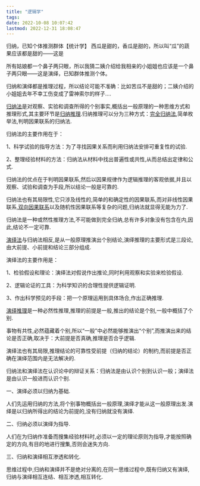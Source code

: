 ```yaml
---
title: "逻辑学"
tags: 
date: 2022-10-08 10:07:42
lastmod: 2022-12-31 18:08:47
---
```


归纳，已知个体推测群体【统计学】
西瓜是甜的，香瓜是甜的，所以叫“瓜”的蔬果应该都是甜的——这是

所有姑娘都一个鼻子两只眼，所以我猜二姨介绍给我相亲的小姐姐也应该是一个鼻子两只眼——这是演绎，已知群体推测个体。

归纳和演绎都是推理过程，所以结论可能不准确：比如苦瓜不是甜的；二姨介绍的小姐姐去年不幸工伤变成了雷神索尔的样子....

[归纳法](https://www.zhihu.com/search?q=%E5%BD%92%E7%BA%B3%E6%B3%95&search_source=Entity&hybrid_search_source=Entity&hybrid_search_extra=%7B%22sourceType%22%3A%22answer%22%2C%22sourceId%22%3A106840149%7D)是对观察、实验和调查所得的个别事实,概括出一般原理的一种思维方式和推理形式,其主要环节是[归纳推理](https://www.zhihu.com/search?q=%E5%BD%92%E7%BA%B3%E6%8E%A8%E7%90%86&search_source=Entity&hybrid_search_source=Entity&hybrid_search_extra=%7B%22sourceType%22%3A%22answer%22%2C%22sourceId%22%3A106840149%7D).归纳推理可以分为三种方式：[完全归纳法](https://www.zhihu.com/search?q=%E5%AE%8C%E5%85%A8%E5%BD%92%E7%BA%B3%E6%B3%95&search_source=Entity&hybrid_search_source=Entity&hybrid_search_extra=%7B%22sourceType%22%3A%22answer%22%2C%22sourceId%22%3A106840149%7D),简单枚举法,判明因果联系的归纳法.

归纳法的主要作用在于：

1、科学试验的指导方法：为了寻找因果关系而利用归纳法安排可重复性的试验.

2、整理经验材料的方法：归纳法从材料中找出普遍性或共性,从而总结出定律和公式.

归纳法的优点在于判明因果联系,然后以因果规律作为逻辑推理的客观依据,并且以观察、试验和调查为手段,所以结论一般是可靠的.

归纳法也有其局限性,它只涉及线性的,简单的和确定性的因果联系,而对非线性因果联系,[双向因果联系](https://www.zhihu.com/search?q=%E5%8F%8C%E5%90%91%E5%9B%A0%E6%9E%9C%E8%81%94%E7%B3%BB&search_source=Entity&hybrid_search_source=Entity&hybrid_search_extra=%7B%22sourceType%22%3A%22answer%22%2C%22sourceId%22%3A106840149%7D)以及随机性因果联系等复杂的问题,归纳法就显得无能为力了.

归纳法是一种或然性推理方法,不可能做到完全归纳,总有许多对象没有包含在内,因此,结论不一定可靠.

[演绎法](https://www.zhihu.com/search?q=%E6%BC%94%E7%BB%8E%E6%B3%95&search_source=Entity&hybrid_search_source=Entity&hybrid_search_extra=%7B%22sourceType%22%3A%22answer%22%2C%22sourceId%22%3A106840149%7D)与归纳法相反,是从一般原理推演出个别结论,演绎推理的主要形式是三段论,由大前提、小前提和结论三部分组成.

演绎法的主要作用是：

1、检验假设和理论：演绎法对假说作出推论,同时利用观察和实验来检验假设.

2、逻辑论证的工具：为科学知识的合理性提供逻辑证明.

3、作出科学预见的手段：把一个原理运用到具体场合,作出正确推理.

[演绎推理](https://www.zhihu.com/search?q=%E6%BC%94%E7%BB%8E%E6%8E%A8%E7%90%86&search_source=Entity&hybrid_search_source=Entity&hybrid_search_extra=%7B%22sourceType%22%3A%22answer%22%2C%22sourceId%22%3A106840149%7D)是一种必然性推理,推理的前提是一般,推出的结论是个别,一般中概括了个别.

事物有共性,必然蕴藏着个别,所以“一般”中必然能够推演出“个别”,而推演出来的结论是否正确,取决于：大前提是否真确,推理是否合乎逻辑.

演绎法也有其局限,推理结论的可靠性受前提（归纳的结论）的制约,而前提是否正确在演绎范围内是无法解决的.

归纳法和演绎法在认识论中的辩证关系：归纳法是由认识个别到认识一般；演绎法是由认识一般进而认识个别.

一、演绎必须以归纳为基础.

人们先运用归纳的方法,将个别事物概括出一般原理,演绎才能从这一般原理出发.演绎是以归纳所得出的结论为前提的,没有归纳就没有演绎.

二、归纳必须以演绎为指导.

人们在为归纳作准备而搜集经验材料时,必须以一定的理论原则为指导,才能按照确定的方向,有目的地进行搜集,否则会迷失方向.

三、归纳和演绎相互渗透和转化.

思维过程中,归纳和演绎并不是绝对分离的,在同一思维过程中,既有归纳又有演绎,归纳与演绎相互连结、相互渗透,相互转化.